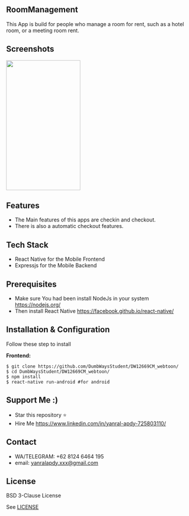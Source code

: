 ## RoomManagement
 This App is build for people who manage a room for rent, such as a hotel room, or a meeting room rent.
## Screenshots

<p float="left">
  <img src="" width="200" height="350"/>
</p>


## Features
* The Main features of this apps are checkin and checkout.
* There is also a automatic checkout features.

## Tech Stack
* React Native for the Mobile Frontend
* Expressjs for the Mobile Backend

## Prerequisites
* Make sure You had been install NodeJs in your system https://nodejs.org/
* Then install React Native https://facebook.github.io/react-native/

## Installation & Configuration
Follow these step to install

**Frontend:**
```
$ git clone https://github.com/DumbWaysStudent/DW12669CM_webtoon/
$ cd DumbWaysStudent/DW12669CM_webtoon/
$ npm install
$ react-native run-android #for android
```


## Support Me :)
* Star this repository :star:
* Hire Me https://www.linkedin.com/in/yanral-apdy-725803110/

## Contact 
* WA/TELEGRAM: +62 8124 6464 195
* email: yanralapdy.xxx@gmail.com

## License

BSD 3-Clause License

See [LICENSE](LICENSE)
